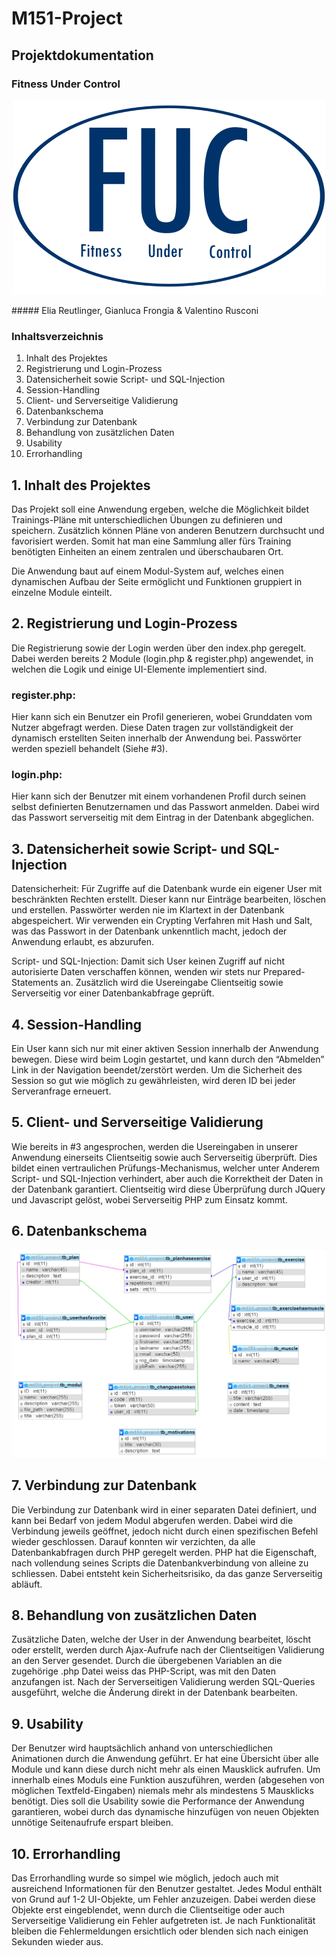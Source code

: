 # M151-Project



## Projektdokumentation 
### Fitness Under Control
<p align="center">
  <img src="img/logo500.png">
</p>
##### Elia Reutlinger, Gianluca Frongia & Valentino Rusconi

### Inhaltsverzeichnis

1. Inhalt des Projektes	
1. Registrierung und Login-Prozess 
1. Datensicherheit sowie Script- und SQL-Injection  
1. Session-Handling	
1. Client- und Serverseitige Validierung 
1. Datenbankschema 
1. Verbindung zur Datenbank 
1. Behandlung von zusätzlichen Daten 	
1. Usability 
1. Errorhandling 




## 1. Inhalt des Projektes
Das Projekt soll eine Anwendung ergeben, welche die Möglichkeit bildet Trainings-Pläne mit unterschiedlichen Übungen zu definieren und speichern. Zusätzlich können Pläne von anderen Benutzern durchsucht und favorisiert werden. Somit hat man eine Sammlung aller fürs Training benötigten Einheiten an einem zentralen und überschaubaren Ort.

Die Anwendung baut auf einem Modul-System auf, welches einen dynamischen Aufbau der Seite ermöglicht und Funktionen gruppiert in einzelne Module einteilt.

## 2. Registrierung und Login-Prozess
Die Registrierung sowie der Login werden über den index.php geregelt. Dabei werden bereits 2 Module (login.php & register.php) angewendet, in welchen die Logik und einige UI-Elemente implementiert sind.

### register.php:
Hier kann sich ein Benutzer ein Profil generieren, wobei Grunddaten vom Nutzer abgefragt werden. Diese Daten tragen zur vollständigkeit der dynamisch erstellten Seiten innerhalb der Anwendung bei. Passwörter werden speziell behandelt (Siehe #3).

### login.php:
Hier kann sich der Benutzer mit einem vorhandenen Profil durch seinen selbst definierten Benutzernamen und das Passwort anmelden. Dabei wird das Passwort serverseitig mit dem Eintrag in der Datenbank abgeglichen.
## 3. Datensicherheit sowie Script- und SQL-Injection 
Datensicherheit:
Für Zugriffe auf die Datenbank wurde ein eigener User mit beschränkten Rechten erstellt. Dieser kann nur Einträge bearbeiten, löschen und erstellen.
Passwörter werden nie im Klartext in der Datenbank abgespeichert. Wir verwenden ein Crypting Verfahren mit Hash und Salt, was das Passwort in der Datenbank unkenntlich macht, jedoch der Anwendung erlaubt, es abzurufen.

Script- und SQL-Injection:
Damit sich User keinen Zugriff auf nicht autorisierte Daten verschaffen können, wenden wir stets nur Prepared-Statements an. Zusätzlich wird die Usereingabe Clientseitig sowie Serverseitig vor einer Datenbankabfrage geprüft.
## 4. Session-Handling
Ein User kann sich nur mit einer aktiven Session innerhalb der Anwendung bewegen. Diese wird beim Login gestartet, und kann durch den “Abmelden” Link in der Navigation beendet/zerstört werden. Um die Sicherheit des Session so gut wie möglich zu gewährleisten, wird deren ID bei jeder Serveranfrage erneuert.
## 5. Client- und Serverseitige Validierung
Wie bereits in #3 angesprochen, werden die Usereingaben in unserer Anwendung einerseits Clientseitig sowie auch Serverseitig überprüft. Dies bildet einen vertraulichen Prüfungs-Mechanismus, welcher unter Anderem Script- und SQL-Injection verhindert, aber auch die Korrektheit der Daten in der Datenbank garantiert. Clientseitig wird diese Überprüfung durch JQuery und Javascript gelöst, wobei Serverseitig PHP zum Einsatz kommt.

## 6. Datenbankschema
![Schema](/database/schema.png)

## 7. Verbindung zur Datenbank
Die Verbindung zur Datenbank wird in einer separaten Datei definiert, und kann bei Bedarf von jedem Modul abgerufen werden. Dabei wird die Verbindung jeweils geöffnet, jedoch nicht durch einen spezifischen Befehl wieder geschlossen. Darauf konnten wir verzichten, da alle Datenbankabfragen durch PHP geregelt werden. PHP hat die Eigenschaft, nach vollendung seines Scripts die Datenbankverbindung von alleine zu schliessen. Dabei entsteht kein Sicherheitsrisiko, da das ganze Serverseitig abläuft.
## 8. Behandlung von zusätzlichen Daten
Zusätzliche Daten, welche der User in der Anwendung bearbeitet, löscht oder erstellt, werden durch Ajax-Aufrufe nach der Clientseitigen Validierung an den Server gesendet. Durch die übergebenen Variablen an die zugehörige .php Datei weiss das PHP-Script, was mit den Daten anzufangen ist. Nach der Serverseitigen Validierung werden SQL-Queries ausgeführt, welche die Änderung direkt in der Datenbank bearbeiten.
## 9. Usability
Der Benutzer wird hauptsächlich anhand von unterschiedlichen Animationen durch die Anwendung geführt. Er hat eine Übersicht über alle Module und kann diese durch nicht mehr als einen Mausklick aufrufen. Um innerhalb eines Moduls eine Funktion auszuführen, werden (abgesehen von möglichen Textfeld-Eingaben) niemals mehr als mindestens 5 Mausklicks benötigt. Dies soll die Usability sowie die Performance der Anwendung garantieren, wobei durch das dynamische hinzufügen von neuen Objekten unnötige Seitenaufrufe erspart bleiben.
## 10. Errorhandling 
Das Errorhandling wurde so simpel wie möglich, jedoch auch mit ausreichend Informationen für den Benutzer gestaltet. Jedes Modul enthält von Grund auf 1-2 UI-Objekte, um Fehler anzuzeigen. Dabei werden diese Objekte erst eingeblendet, wenn durch die Clientseitige oder auch Serverseitige Validierung ein Fehler aufgetreten ist. Je nach Funktionalität bleiben die Fehlermeldungen ersichtlich oder blenden sich nach einigen Sekunden wieder aus.
